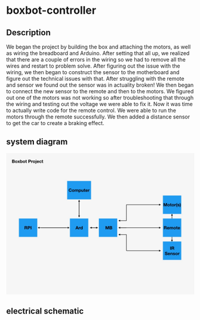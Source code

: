 # boxbot-controller

## Description

We began the project by building the box and attaching the motors, as well as wiring the breadboard and Arduino. After setting that all up, we realized that there are a couple of errors in the wiring so we had to remove all the wires and restart to problem solve. After figuring out the issue with the wiring, we then began to construct the sensor to the motherboard and figure out the technical issues with that. After struggling with the remote and sensor we found out the sensor was in actuality broken! We then began to connect the new sensor to the remote and then to the motors. We figured out one of the motors was not working so after troubleshooting that through the wiring and testing out the voltage we were able to fix it. Now it was time to actually write code for the remote control. We were able to run the motors through the remote successfully. We then added a distance sensor to get the car to create a braking effect. 


## system diagram

![](https://raw.githubusercontent.com/Olivia99/boxbot-controller/master/IMG_2788.JPG)

## electrical schematic

